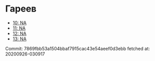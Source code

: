 # Гареев
- [10: NA](10.md)
- [11: NA](11.md)
- [12: NA](12.md)
- [13: NA](13.md)

Commit: 7869fbb53a1504bbaf7915cac43e54aeef0d3ebb
 fetched at: 20200926-030917
